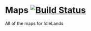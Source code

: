 # Maps [![Build Status](https://travis-ci.org/IdleLands/Maps.svg?branch=master)](https://travis-ci.org/IdleLands/Maps)
All of the maps for IdleLands

